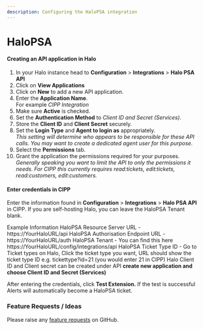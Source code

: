 ```yaml
---
description: Configuring the HaloPSA integration
---
```


# HaloPSA

#### Creating an API application in Halo

1. In your Halo instance head to **Configuration** > **Integrations** > **Halo PSA API**
2. Click on **View Applications**
3. Click on **New** to add a new API application.
4. Enter the **Application Name**.\
   For example _CIPP Integration_
5. Make sure **Active** is checked.
6. Set the **Authentication Method** to _Client ID and Secret (Services)_.
7. Store the **Client ID** and **Client Secret** securely.
8. Set the **Login Type** and **Agent to login as** appropriately.\
   _This setting will determine who appears to be responsible for these API calls. You may want to create a dedicated agent user for this purpose._
9. Select the **Permissions** tab.
10. Grant the application the permissions required for your purposes.\
    _Generally speaking you want to limit the API to only the permissions it needs. For CIPP this currently requires read:tickets, edit:tickets, read:customers, edit:customers._

#### Enter credentials in CIPP

Enter the information found in **Configuration** > **Integrations** > **Halo PSA API** in CIPP. If you are self-hosting Halo, you can leave the HaloPSA Tenant blank.

Example Information
HaloPSA Resource Server URL - https://YourHaloURL/api
HaloPSA Authorisation Endpoint URL - https://YourHaloURL/auth
HaloPSA Tenant - You can find this here https://YourHaloURL/config/integrations/api
HaloPSA Ticket Type ID - Go to Ticket types on Halo, Click the ticket type you want, URL should show the ticket type ID e.g. tickettype?id=21 (you would enter 21 in CIPP)
Halo Client ID and Client secret can be created under API **create new application and choose Client ID and Secret (Services)**

After entering the credentials, click **Test Extension.** If the test is successful Alerts will automatically become a HaloPSA ticket.

### Feature Requests / Ideas

Please raise any [feature requests](https://github.com/KelvinTegelaar/CIPP/issues/new?assignees=\&labels=\&template=feature\_request.md\&title=FEATURE+REQUEST%3A+) on GitHub.
